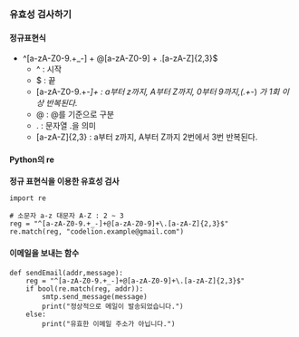 ### 유효성 검사하기

#### 정규표현식
* ^[a-zA-Z0-9.+_-] + @[a-zA-Z0-9] + \.[a-zA-Z]{2,3}$
    - ^ : 시작
    - $ : 끝
    - [a-zA-Z0-9.+_-]*+* : a부터 z까지, A부터 Z까지, 0부터 9까지,(.+_-) *가 1회 이상 반복된다.*
    - @ : @를 기준으로 구분
    - \. : 문자열 .을 의미
    - [a-zA-Z]{2,3} : a부터 z까지, A부터 Z까지 2번에서 3번 반복된다.

#### Python의 re
**정규 표현식을 이용한 유효성 검사**

```
import re

# 소문자 a-z 대문자 A-Z : 2 ~ 3
reg = "^[a-zA-Z0-9.+_-]+@[a-zA-Z0-9]+\.[a-zA-Z]{2,3}$"
re.match(reg, "codelion.example@gmail.com")
```

#### 이메일을 보내는 함수
```
def sendEmail(addr,message):
    reg = "^[a-zA-Z0-9.+_-]+@[a-zA-Z0-9]+\.[a-zA-Z]{2,3}$"
    if bool(re.match(reg, addr)):
        smtp.send_message(message)
        print("정상적으로 메일이 발송되었습니다.")
    else:
        print("유효한 이메일 주소가 아닙니다.")
```